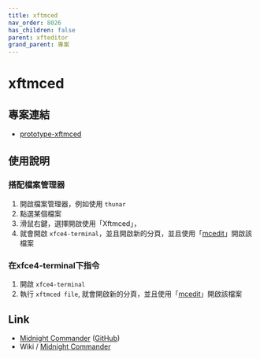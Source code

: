 ```yaml
---
title: xftmced
nav_order: 8026
has_children: false
parent: xfteditor
grand_parent: 專案
---
```


# xftmced


## 專案連結

* [prototype-xftmced](https://github.com/samwhelp/tool-xfteditor/tree/gh-pages/_demo/project/xfteditor/prototype/xftmced)


## 使用說明

### 搭配檔案管理器

1. 開啟檔案管理器，例如使用 `thunar`
2. 點選某個檔案
3. 滑鼠右鍵，選擇開啟使用「Xftmced」，
4. 就會開啟 `xfce4-terminal`，並且開啟新的分頁，並且使用「[mcedit](https://github.com/MidnightCommander/mc/tree/master/src/editor)」開啟該檔案

### 在xfce4-terminal下指令

1. 開啟 `xfce4-terminal`
2. 執行 `xftmced file`, 就會開啟新的分頁，並且使用「[mcedit](https://github.com/MidnightCommander/mc/tree/master/src/editor)」開啟該檔案


## Link

* [Midnight Commander](https://midnight-commander.org/) ([GitHub](https://github.com/MidnightCommander/mc))
* Wiki / [Midnight Commander](https://en.wikipedia.org/wiki/Midnight_Commander)
